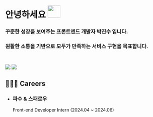 <h1>안녕하세요 <img src="https://media.giphy.com/media/igPDtkfSJZMFwE0LP8/giphy.gif" width="40" /></h1>

### 꾸준한 성장을 보여주는 프론트엔드 개발자 박진수 입니다.

### 원활한 소통을 기반으로 모두가 만족하는 서비스 구현을 목표합니다.

<br/>

<img
    src="https://img.shields.io/badge/React-61DAFB?style=flat&logo=React&logoColor=white"
  />
   <img
    src="https://img.shields.io/badge/TypeScript-3178C6?style=flat&logo=TypeScript&logoColor=white"
  />
    
 
## 👨🏻‍💻 Careers

- ### 파수 & 스패로우
  Front-end Developer Intern (2024.04 ~ 2024.06)
